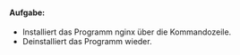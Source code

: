 #### Aufgabe:

* Installiert das Programm nginx über die Kommandozeile.
* Deinstalliert das Programm wieder.
